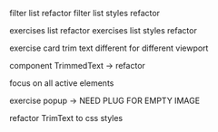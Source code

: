 filter list refactor
filter list styles refactor

exercises list refactor
exercises list styles refactor

exercise card trim text different for different viewport

component TrimmedText -> refactor

focus on all active elements

exercise popup -> NEED PLUG FOR EMPTY IMAGE

refactor TrimText to css styles

